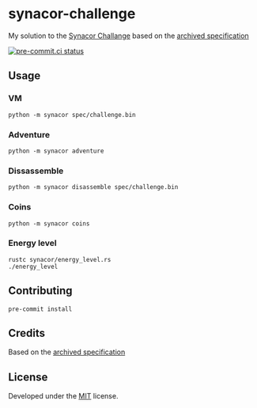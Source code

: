 # synacor-challenge

My solution to the [Synacor Challange](https://challenge.synacor.com/) based on the [archived specification](https://github.com/Aneurysm9/vm_challenge)

[![pre-commit.ci status](https://results.pre-commit.ci/badge/github/kucera-lukas/synacor-challenge/main.svg)](https://results.pre-commit.ci/latest/github/kucera-lukas/synacor-challenge/main)

## Usage

### VM

```shell
python -m synacor spec/challenge.bin
```

### Adventure

```shell
python -m synacor adventure
```

### Dissassemble

```shell
python -m synacor disassemble spec/challenge.bin
```

### Coins

```shell
python -m synacor coins
```

### Energy level

```shell
rustc synacor/energy_level.rs
./energy_level
```

## Contributing

```shell
pre-commit install
```

## Credits

Based on the [archived specification](https://github.com/Aneurysm9/vm_challenge)

## License

Developed under the [MIT](https://github.com/kucera-lukas/synacor-challenge/blob/master/LICENSE) license.
